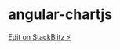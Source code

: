 # angular-chartjs

[Edit on StackBlitz ⚡️](https://stackblitz.com/edit/angular-chartjs-edupala-y5tmju)
